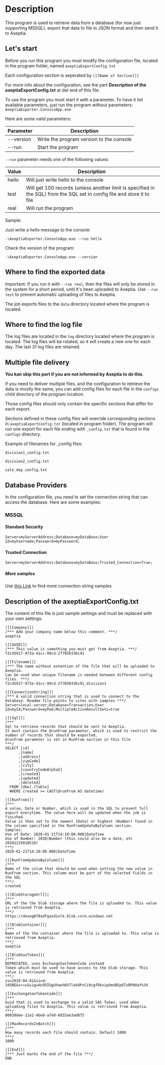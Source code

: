 ﻿# Description

This program is used to retrieve data from a database (for now just supporting MSSQL), export that data to file in JSON format and then send it to Axeptia.

## Let's start

Before you run this program you must modify the configuration file, located in the program folder, named `axeptiaExportConfig.txt`

Each configuration section is seperated by `|[[Name of Section]]|`

For more info about the configuration, see the part **Description of the axeptiaExportConfig.txt** at det end of this file.

To use the program you must start it with a parameter. To have it list available parameters, just run the program without parameters: `AxeptiaExporter.ConsoleApp.exe`

Here are some valid parameters:

| Parameter | Description                              |
| --------- | ---------------------------------------- |
| --version | Write the program version to the console |
| --run     | Start the program                        |

`--run` parameter needs one of the following values:

| Value | Description                                                                                                              |
| ----- | ------------------------------------------------------------------------------------------------------------------------ |
| hello | Will just write hello to the console                                                                                     |
| test  | Will get 100 records (unless another limit is specified in the SQL) from the SQL set in config file and store it to file |
| real  | Will run the program                                                                                                     |

Sample:

Just write a hello message to the console:

`.\AxeptiaExporter.ConsoleApp.exe --run hello`

Check the version of the program:

`.\AxeptiaExporter.ConsoleApp.exe --version`

## Where to find the exported data

Important: If you run it with `--run real`, then the files will only be stored in the system for a short period, until it's been uploaded to Axeptia. Use `--run test` to prevent automatic uploading of files to Axeptia.

The job exports files to the `data` directory located where the program is located.

## Where to find the log file

The log files are located in the `log` directory located where the program is located. The log files will be rotated, so it will create a new one for each day. The last 31 log files are retained.

## Multiple file delivery

**You kan skip this part if you are not informed by Axeptia to do this**.

If you need to deliver multiple files, and the configuration to retrieve the data is mostly the same, you can add config files for each file in the `configs` child directory of the program location.

Those config files should only contain the specific sections that differ for each export.

Sections defined in these config files will override corresponding sections in `axeptiaExportConfig.txt` (located in program folder). The program will run one export for each file ending with `_config.txt` that is found in the `configs` directory.

Example of filenames for _config files:

`division1_config.txt`

`division2_config.txt`

`sale_dep_config.txt`

## Database Providers

In the configuration file, you need to set the connection string that can access the database. Here are some examples:

### MSSQL

#### Standard Security

```
Server=myServerAddress;Database=myDataBase;User Id=myUsername;Password=myPassword;
```

#### Trusted Connection

```
Server=myServerAddress;Database=myDataBase;Trusted_Connection=True;
```

##### More samples

Use [this Link](https://www.connectionstrings.com/sql-server/) to find more connection string samples

## Description of the axeptiaExportConfig.txt

The content of this file is just sample settings and must be replaced with your own settings.

```
|[[Company]]|
/*** Add your company name below this comment. ***/
axeptia

|[[GUID]]|
/*** This value is something you must get from Axeptia. ***/
f2cd5917-973a-41cc-99cd-2f7050336c91

|[[Filename]]|
/*** The name without extention of the file that will be uploaded to Axeptia. 
Can be used when unique filename is needed between different config files. ***/
f2cd5917-973a-41cc-99cd-2f7050336c91_division1

|[[ConnectionString]]|
/*** A valid connection string that is used to connect to the database. Readme file points to sites with samples ***/
Server=local-server;Database=Transaction;User Id=myId;Password=myPwd;MultipleActiveResultSets=true

|[[Sql]]|
/***
Sql to retrieve records that should be sent to Axeptia.
It must contain the @runFrom parameter, which is used to restrict the number of records that should be exported.
@runFrom parameter is set in RunFrom section in this file
***/
SELECT [id]
      ,[name]
      ,[address]
      ,[zipCode]
      ,[city]
      ,[countryCodeAlpha2]
      ,[created]
      ,[updated]
      ,[deleted]
  FROM [dbo].[Table]
  WHERE created >= CAST(@runFrom AS datetime)

|[[RunFrom]]|
/***
A value, Date or Number, which is used in the SQL to prevent full export everytime. The value here will be updated when the job is finished.
Value is then set to the newest (Date) or highest (Number) found in the column specified in the RunFromUpdateByColumn section.
Samples:
Use of Date: 2020-01-21T14:10:00.000|DateTime
Use of Number: 2010|Number (this could also be a date, etc 20101225010510)
***/
2020-01-21T14:10:00.000|DateTime

|[[RunFromUpdateByColumn]]|
/***
Name of the colum that should be used when setting the new value in RunFrom section. This column must be part of the selected fields in the SQL
***/
created

|[[BlobStorageUrl]]|
/***
URL of the the blob storage where the file is uploaded to. This value is retrieved from Axeptia.
***/
https://dexeg878adfgasdiolk.blob.core.windows.net

|[[BlobContainer]]|
/***
Name of the the container where the file is uploaded to. This value is retrieved from Axeptia.
***/
axeptia

|[[BlobSasToken]]|
/***
DEPRECATED, uses ExchangeSasTokenCode instead
Token which must be used to have access to the blob storage. This value is retrieved from Axeptia.
***/
sv=2019-04-01&si=d-345NE&sr=c&sig=HcO5IGgUhaw%6h7lekOPvCi9cgfDknipOmoBSp6TxRP0UaY%34

|[[ExchangeSasTokenCode]]|
/***
Guid that is used to exchange to a valid SAS Token, used when uploading files to Axeptia. This value is retrieved from Axeptia.
***/
00930dee-11e2-4be8-a7e0-6832ee3ad075

|[[MaxRecordsInBatch]]|
/***
How many records each file should contain. Default 1000
***/
1000

|[[End]]|
/*** Just marks the end of the file ***/
END
```
